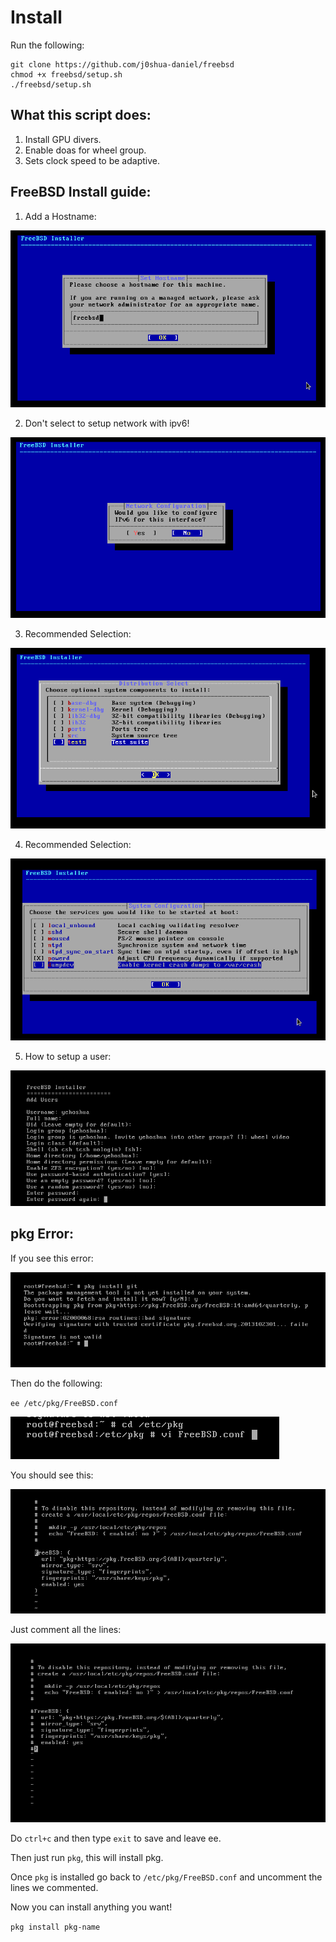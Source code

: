 # Install

Run the following:
```
git clone https://github.com/j0shua-daniel/freebsd
chmod +x freebsd/setup.sh
./freebsd/setup.sh
```

## What this script does:
1. Install GPU divers.
2. Enable doas for wheel group.
3. Sets clock speed to be adaptive.

## FreeBSD Install guide:

1. Add a Hostname:

![hostname](https://github.com/j0shua-daniel/images/blob/main/hostname.png?raw=true)

2. Don't select to setup network with ipv6!

![ipv6](https://github.com/j0shua-daniel/images/blob/main/ipv6.png?raw=true)

3. Recommended Selection:

![dist-select](https://github.com/j0shua-daniel/images/blob/main/distselect.png?raw=true)

4. Recommended Selection:

![select](https://github.com/j0shua-daniel/images/blob/main/select.png?raw=true)

5. How to setup a user:

![user-setup](https://github.com/j0shua-daniel/images/blob/main/user.png?raw=true)

## pkg Error:

If you see this error:

![error](https://github.com/j0shua-daniel/images/blob/main/pkg-error.png?raw=true)

Then do the following:

`ee /etc/pkg/FreeBSD.conf` 

![vi](https://github.com/j0shua-daniel/images/blob/main/vi.png?raw=true)

You should see this:

![this](https://github.com/j0shua-daniel/images/blob/main/default-file.png?raw=true)

Just comment all the lines:

![comment](https://github.com/j0shua-daniel/images/blob/main/pkg-after.png?raw=true)

Do `ctrl+c` and then type `exit` to save and leave ee.

Then just run `pkg`, this will install pkg. 

Once `pkg` is installed go back to `/etc/pkg/FreeBSD.conf` and uncomment the lines we commented.

Now you can install anything you want! 

`pkg install pkg-name`
